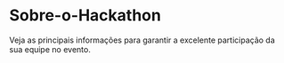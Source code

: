 # Sobre-o-Hackathon
Veja as principais informações para garantir a excelente participação da sua equipe no evento.
